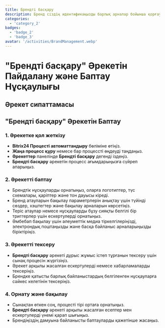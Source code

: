 ```yaml
---
title: Брендті басқару
description: Бренд сіздің идентификаңызды барлық арналар бойынша қорғау және нығайту.
categories: 
  - 'category_2'
badges: 
  - 'badge_2'
  - 'badge_3'
avatar: '/activities/BrandManagement.webp'
---
```

# "Брендті басқару" Әрекетін Пайдалану және Баптау Нұсқаулығы

## Әрекет сипаттамасы

## **"Брендті басқару" Әрекетін Баптау**

### 1. Әрекетке қол жеткізу
- **Bitrix24 Процесті автоматтандыру** бөліміне өтіңіз.
- **Жаңа процесс құру** немесе бар процессті өңдеуді таңдаңыз.
- **Әрекеттер** панелінде **Брендті басқару** дегенді іздеңіз.
- **Брендті басқару** әрекетін процесс ағымдарыңызға сүйреп апарыңыз.

### 2. Әрекетті баптау
- Брендтік нұсқауларды орнатыңыз, оларға логотиптер, түс схемалары, қаріптер және тон дауысы кіреді.
- Бренд атауларын бақылау параметрлерін анықтау үшін түйінді сөздер, хэштегтер және бақылау арналарын көрсетіңіз.
- Теріс атаулар немесе нұсқауларды бұзу сияқты белгілі бір триггерлер үшін ескертулерді орнатыңыз.
- Әмбебап бақылау үшін әлеуметтік медиа тіркелгілеріңізді, электрондық поштаңызды және басқа байланыс арналарыңызды біріктіріңіз.

### 3. Әрекетті тексеру
- **Брендті басқару** әрекеті дұрыс жұмыс істеп тұрғанын тексеру үшін сынақ процесін жүргізіңіз.
- Әрекет арқылы жасалған ескертулерді немесе хабарламаларды тексеріңіз.
- Брендке қатысты барлық байланыстардың белгіленген нұсқауларға сәйкес келетінін тексеріңіз.

### 4. Орнату және бақылау
- Сынақтан өткен соң, процесті тірі ортаға орнатыңыз.
- **Брендті басқару** әрекеті арқылы жасалған есептер мен ескертулерді үнемі қарап шығыңыз.
- Брендіңіздің дамуына байланысты баптауларды қажетінше жасаңыз.